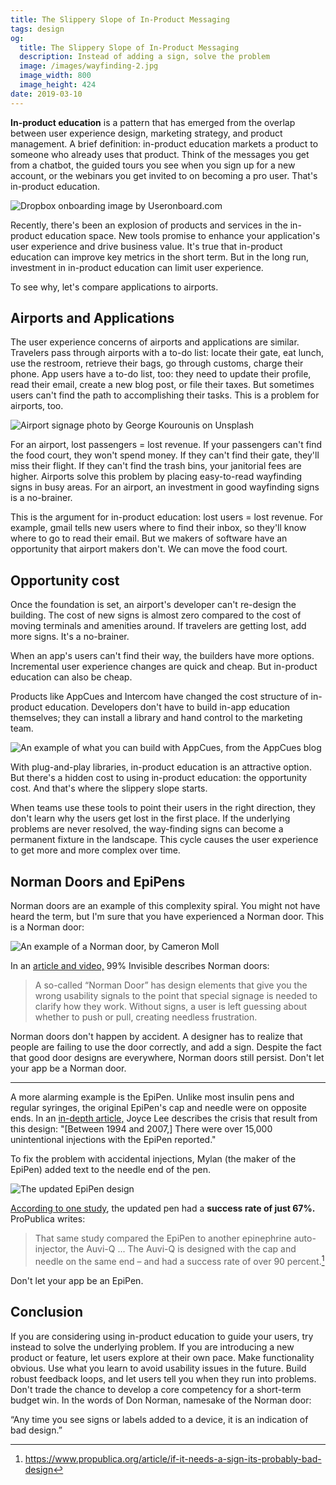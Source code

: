 ```yaml
---
title: The Slippery Slope of In-Product Messaging
tags: design
og:
  title: The Slippery Slope of In-Product Messaging
  description: Instead of adding a sign, solve the problem
  image: /images/wayfinding-2.jpg
  image_width: 800
  image_height: 424
date: 2019-03-10
---
```


**In-product education** is a pattern that has emerged from the overlap between user experience design, marketing strategy, and product management. A brief definition: in-product education markets a product to someone who already uses that product. Think of the messages you get from a chatbot, the guided tours you see when you sign up for a new account, or the webinars you get invited to on becoming a pro user. That's in-product education.

![Dropbox onboarding image by [Useronboard.com](https://www.useronboard.com/how-dropbox-onboards-new-users)](/images/wayfinding-1.jpg)

Recently, there's been an explosion of products and services in the in-product education space. New tools promise to enhance your application's user experience and drive business value. It's true that in-product education can improve key metrics in the short term. But in the long run, investment in in-product education can limit user experience.

To see why, let's compare applications to airports.

## Airports and Applications

The user experience concerns of airports and applications are similar. Travelers pass through airports with a to-do list: locate their gate, eat lunch, use the restroom, retrieve their bags, go through customs, charge their phone. App users have a to-do list, too: they need to update their profile, read their email, create a new blog post, or file their taxes. But sometimes users can't find the path to accomplishing their tasks. This is a problem for airports, too.

![Airport signage photo by [George Kourounis on Unsplash](https://unsplash.com/photos/UxAXiKklRLg?utm_source=unsplash&utm_medium=referral&utm_content=creditCopyText)](/images/wayfinding-4.jpg)

For an airport, lost passengers = lost revenue. If your passengers can't find the food court, they won't spend money. If they can't find their gate, they'll miss their flight. If they can't find the trash bins, your janitorial fees are higher. Airports solve this problem by placing easy-to-read wayfinding signs in busy areas. For an airport, an investment in good wayfinding signs is a no-brainer.

This is the argument for in-product education: lost users = lost revenue. For example, gmail tells new users where to find their inbox, so they'll know where to go to read their email. But we makers of software have an opportunity that airport makers don't. We can move the food court.

## Opportunity cost

Once the foundation is set, an airport's developer can't re-design the building. The cost of new signs is almost zero compared to the cost of moving terminals and amenities around. If travelers are getting lost, add more signs. It's a no-brainer.

When an app's users can't find their way, the builders have more options. Incremental user experience changes are quick and cheap. But in-product education can also be cheap. 

Products like AppCues and Intercom have changed the cost structure of in-product education. Developers don't have to build in-app education themselves; they can install a library and hand control to the marketing team.

![An example of what you can build with AppCues, from the [AppCues blog](https://www.appcues.com/blog/how-amplitude-bypassed-engineering-bottlenecks-by-using-appcues)](/images/wayfinding-5.png)

With plug-and-play libraries, in-product education is an attractive option. But there's a hidden cost to using in-product education: the opportunity cost. And that's where the slippery slope starts.

When teams use these tools to point their users in the right direction, they don't learn why the users get lost in the first place. If the underlying problems are never resolved, the way-finding signs can become a permanent fixture in the landscape. This cycle causes the user experience to get more and more complex over time.

## Norman Doors and EpiPens

Norman doors are an example of this complexity spiral. You might not have heard the term, but I'm sure that you have experienced a Norman door. This is a Norman door:

![An example of a Norman door, by [Cameron Moll](https://twitter.com/cameronmoll/status/1016726780240060416)](/images/wayfinding-2.jpg)

In an [article and video,](https://99percentinvisible.org/article/norman-doors-dont-know-whether-push-pull-blame-design/) 99% Invisible describes Norman doors:

> A so-called “Norman Door” has design elements that give you the wrong usability signals to the point that special signage is needed to clarify how they work. Without signs, a user is left guessing about whether to push or pull, creating needless frustration.

Norman doors don't happen by accident. A designer has to realize that people are failing to use the door correctly, and add a sign. Despite the fact that good door designs are everywhere, Norman doors still persist. Don't let your app be a Norman door.

---

A more alarming example is the EpiPen. Unlike most insulin pens and regular syringes, the original EpiPen's cap and needle were on opposite ends. In an [in-depth article,](https://medium.com/@joyclee/the-role-of-metaphor-in-design-cd6d8f04daab) Joyce Lee describes the crisis that result from this design: "[Between 1994 and 2007,] There were over 15,000 unintentional injections with the EpiPen reported."

To fix the problem with accidental injections, Mylan (the maker of the EpiPen) added text to the needle end of the pen.

![The updated EpiPen design](/images/wayfinding-3.jpg)

[According to one study](https://www.ncbi.nlm.nih.gov/pubmed/25850463), the updated pen had a **success rate of just 67%.** ProPublica writes:

> That same study compared the EpiPen to another epinephrine auto-injector, the Auvi-Q ... The Auvi-Q is designed with the cap and needle on the same end – and had a success rate of over 90 percent.[^1]
  
Don't let your app be an EpiPen.

## Conclusion

If you are considering using in-product education to guide your users, try instead to solve the underlying problem. If you are introducing a new product or feature, let users explore at their own pace. Make functionality obvious. Use what you learn to avoid usability issues in the future. Build robust feedback loops, and let users tell you when they run into problems. Don't trade the chance to develop a core competency for a short-term budget win. In the words of Don Norman, namesake of the Norman door:

“Any time you see signs or labels added to a device, it is an indication of bad design.”

[^1]: <https://www.propublica.org/article/if-it-needs-a-sign-its-probably-bad-design>